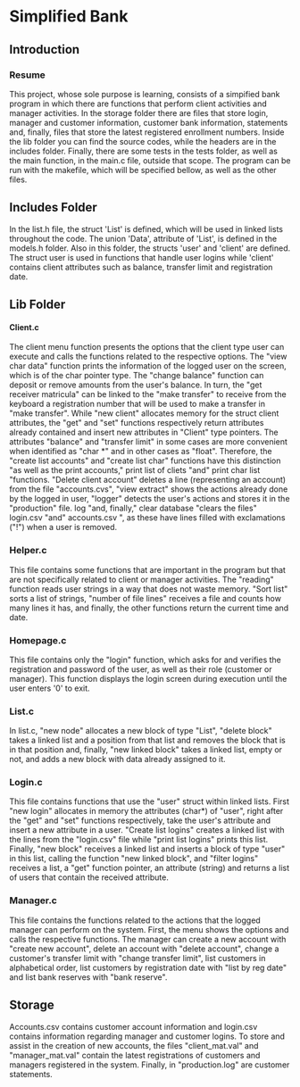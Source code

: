 # Simplified Bank

## Introduction

### Resume

This project, whose sole purpose is learning, consists of a simpified bank program in which there are  functions that perform client activities and manager activities. In the storage folder there are files  that store login, manager and customer information, customer bank information, statements and, finally,  files that store the latest registered enrollment numbers. Inside the lib folder you can find the source  codes, while the headers are in the includes folder. Finally, there are some tests in the tests folder, as well as the main function, in the main.c file, outside that scope. The program can be run with the  makefile, which will be specified bellow, as well as the other files.
   
## Includes Folder
    
In the list.h file, the struct 'List' is defined, which will be used in linked lists throughout the code. The union 'Data', attribute of 'List', is defined in the models.h folder. Also in this folder, the structs 'user' and 'client' are defined. The struct user is used in functions that handle user logins while 'client' contains client attributes such as balance, transfer limit and registration date.
    
## Lib Folder

#### Client.c

The client menu function presents the options that the client type user can execute and calls the functions related to the respective options. The "view char data" function prints the information of the logged user on the screen, which is of the char pointer type. The "change balance" function can deposit or remove amounts from the user's balance. In turn, the "get receiver matricula" can be linked to the "make transfer" to receive from the keyboard a registration number that will be used to make a transfer in "make transfer". While "new client" allocates memory for the struct client attributes, the "get" and "set" functions respectively return attributes already contained and insert new attributes in "Client" type pointers. The attributes "balance" and "transfer limit" in some cases are more convenient when identified as "char *" and in other cases as "float". Therefore, the "create list accounts" and "create list char" functions have this distinction "as well as the print accounts," print list of cliets "and" print char list "functions. "Delete client account" deletes a line (representing an account) from the file "accounts.cvs", "view extract" shows the actions already done by the logged in user, "logger" detects the user's actions and stores it in the "production" file. log "and, finally," clear database "clears the files" login.csv "and" accounts.csv ", as these have lines filled with exclamations ("!") when a user is removed.                             

### Helper.c

This file contains some functions that are important in the program but that are not specifically related to client or manager activities. The "reading" function reads user strings in a way that does not waste memory. "Sort list" sorts a list of strings, "number of file lines" receives a file and counts how many lines it has, and finally, the other functions return the current time and date.

### Homepage.c

This file contains only the "login" function, which asks for and verifies the registration and password of the user, as well as their role (customer or manager). This function displays the login screen during execution until the user enters '0' to exit.

### List.c

In list.c, "new node" allocates a new block of type "List", "delete block" takes a linked list and a position from that list and removes the block that is in that position and, finally, "new linked block" takes a linked list, empty or not, and adds a new block with data already assigned to it.

### Login.c

This file contains functions that use the "user" struct within linked lists. First "new login" allocates in memory the attributes (char*) of "user", right after the "get" and "set" functions respectively, take the user's attribute and insert a new attribute in a user. "Create list logins" creates a linked list with the lines from the "login.csv" file while "print list logins" prints this list. Finally, "new block" receives a linked list and inserts a block of type "user" in this list, calling the function "new linked block", and "filter logins" receives a list, a "get" function pointer, an attribute (string) and returns a list of users that contain the received attribute.

### Manager.c

This file contains the functions related to the actions that the logged manager can perform on the system. First, the menu shows the options and calls the respective functions. The manager can create a new account with "create new account", delete an account with "delete account", change a customer's transfer limit with "change transfer limit", list customers in alphabetical order, list customers by registration date with "list by reg date" and list bank reserves with "bank reserve".

## Storage


Accounts.csv contains customer account information and login.csv contains information regarding manager and customer logins. To store and assist in the creation of new accounts, the files "client_mat.val" and "manager_mat.val" contain the latest registrations of customers and managers registered in the system. Finally, in "production.log" are customer statements.


